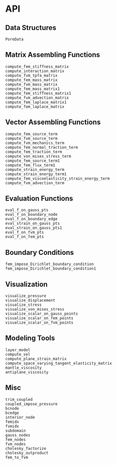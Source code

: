 # API

## Data Structures
```@docs
PoreData
```

## Matrix Assembling Functions
```@docs
compute_fem_stiffness_matrix
compute_interaction_matrix
compute_fvm_tpfa_matrix
compute_fem_mass_matrix
compute_fvm_mass_matrix
compute_fem_mass_matrix1
compute_fem_stiffness_matrix1
compute_fvm_advection_matrix
compute_fem_laplace_matrix1
compute_fem_laplace_matrix
```

## Vector Assembling Functions
```@docs
compute_fem_source_term
compute_fvm_source_term
compute_fvm_mechanics_term
compute_fem_normal_traction_term
compute_fem_traction_term
compute_von_mises_stress_term
compute_fem_source_term1
compute_fem_flux_term1
compute_strain_energy_term
compute_strain_energy_term1
compute_fem_viscoelasticity_strain_energy_term
compute_fvm_advection_term
```

## Evaluation Functions
```@docs
eval_f_on_gauss_pts
eval_f_on_boundary_node
eval_f_on_boundary_edge
eval_strain_on_gauss_pts
eval_strain_on_gauss_pts1
eval_f_on_fvm_pts
eval_f_on_fem_pts
```

## Boundary Conditions
```@docs
fem_impose_Dirichlet_boundary_condition
fem_impose_Dirichlet_boundary_condition1
```


## Visualization 
```@docs
visualize_pressure
visualize_displacement
visualize_stress
visualize_von_mises_stress
visualize_scalar_on_gauss_points
visualize_scalar_on_fem_points
visualize_scalar_on_fvm_points
```

## Modeling Tools
```@docs
layer_model
compute_vel
compute_plane_strain_matrix
compute_space_varying_tangent_elasticity_matrix
mantle_viscosity
antiplane_viscosity
```

## Misc

```@docs
trim_coupled
coupled_impose_pressure
bcnode
bcedge
interior_node
femidx
fvmidx
subdomain
gauss_nodes
fem_nodes
fvm_nodes
cholesky_factorize
cholesky_outproduct
fem_to_fvm
```

